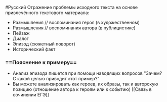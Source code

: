 #Русский 
Отражение проблемы исходного текста на основе привлечённого текстового материала:
- Размышления // воспоминания героя (в художественном)
- Размышления // воспоминания автора (в публицистике)
- Пейзаж
- Диалог
- Эпизод (сюжетный поворот)
- Исторический факт
### ==Пояснение к примеру==
- Анализ эпизода пишется при помощи наводящих вопросов "Зачем? С какой целью приводит этот пример?"
- Вы можете анализировать как героев, их образы, так и авторскую позицию (отношение автора к героям или к событию)
[[Связь в сочинении ЕГЭ]] 